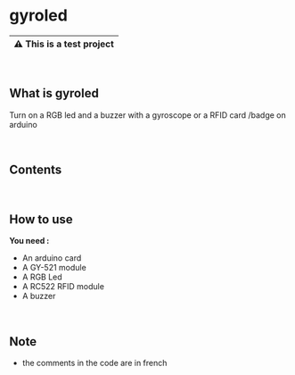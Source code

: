 # gyroled

| :warning: This is a test project 
|---

<br>

What is gyroled
---------------------
Turn on a RGB led and a buzzer with a gyroscope or a RFID card /badge on arduino

<br>

Contents
-------------------

<br>

How to use
--------------------

**You need :**

- An arduino card
- A GY-521 module
- A RGB Led
- A RC522 RFID module
- A buzzer

<br>

Note
-------------------

- the comments in the code are in french
